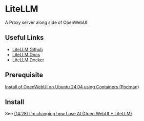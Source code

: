 # LiteLLM
A Proxy server along side of OpenWebUI

## Useful Links
- [LiteLLM Github](https://github.com/BerriAI/litellm)
- [LiteLLM Docs](https://docs.litellm.ai/docs/)
- [LiteLLM Docker](https://docs.litellm.ai/docs/proxy/deploy)

## Prerequisite
[Install of OpenWebUI on Ubuntu 24.04 using Containers (Podman)](https://www.server-world.info/en/note?os=Ubuntu_24.04&p=openwebui&f=1)

## Install
 See [(14:28) I’m changing how I use AI (Open WebUI + LiteLLM)](https://youtu.be/nQCOTzS5oU0?t=868)